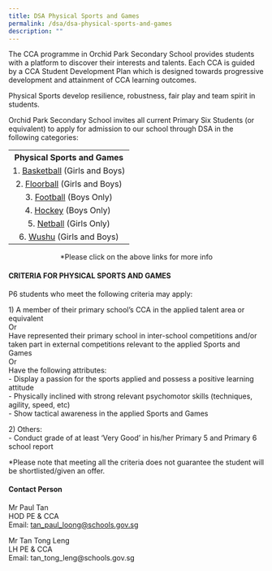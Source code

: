 ```yaml
---
title: DSA Physical Sports and Games
permalink: /dsa/dsa-physical-sports-and-games
description: ""
---
```

<p>The CCA programme in Orchid Park Secondary School provides students with a platform to discover their interests and talents. Each CCA is guided by a CCA Student Development Plan which is designed towards progressive development and attainment of CCA learning outcomes.</p>
<p>Physical Sports develop resilience, robustness, fair play and team spirit in students.&nbsp;</p>
<p>Orchid Park Secondary School invites all current Primary Six Students (or equivalent) to apply for admission to our school through DSA in the following categories:</p>
<table style="margin-left: auto; margin-right: auto;">
<tbody>
<tr>
<th style="text-align: center;">Physical Sports and Games</th>
</tr>
<tr>
<td style="text-align: center;">1.&nbsp;<a href="/learning-at-opss/ccas/physical-sports-and-games/basketball-boys-n-girls" target="_blank" rel="noopener">Basketball</a>&nbsp;(Girls and Boys)</td>
</tr>
<tr>
<td style="text-align: center;">2.&nbsp;<a href="/learning-at-opss/ccas/physical-sports-and-games/floorball-boys-n-girls" target="_blank" rel="noopener">Floorball</a>&nbsp;(Girls and Boys)</td>
</tr>
<tr>
<td style="text-align: center;">3.&nbsp;<a href="/learning-at-opss/ccas/physical-sports-and-games/football" target="_blank" rel="noopener">Football</a>&nbsp;(Boys Only)</td>
</tr>
<tr>
<td style="text-align: center;">4.&nbsp;<a href="/learning-at-opss/ccas/physical-sports-and-games/hockey-boys" target="_blank" rel="noopener">Hockey</a>&nbsp;(Boys Only)&nbsp;</td>
</tr>
<tr>
<td style="text-align: center;">5.&nbsp;<a href="/learning-at-opss/ccas/physical-sports-and-games/netball-girls" target="_blank" rel="noopener">Netball</a>&nbsp;(Girls Only)</td>
</tr>
<tr>
<td style="text-align: center;">6.&nbsp;<a href="/learning-at-opss/ccas/physical-sports-and-games/wushu-mixed" target="_blank" rel="noopener">Wushu</a>&nbsp;(Girls and Boys)</td>
</tr>
</tbody>
</table>
<p style="text-align: center;">*Please click on the above links for more info</p>
<div>
<h4>CRITERIA FOR PHYSICAL SPORTS AND GAMES</h4>
<p>P6 students who meet the following criteria may apply:</p>
<p>1) A member of their primary school&rsquo;s CCA in the applied talent area or equivalent<br />Or<br />Have represented their primary school in inter-school competitions and/or taken part in external competitions relevant to the applied Sports and Games<br />Or<br />Have the following attributes:<br />- Display a passion for the sports applied and possess a positive learning attitude<br />- Physically inclined with strong relevant psychomotor skills (techniques, agility, speed, etc)&nbsp;<br />- Show tactical awareness in the applied Sports and Games</p>
<p>2) Others:<br />- Conduct grade of at least &lsquo;Very Good&rsquo; in his/her Primary 5 and Primary 6 school report</p>
<p>*Please note that meeting all the criteria does not guarantee the student will be shortlisted/given an offer.</p>
<h4>Contact Person</h4>
<p>Mr Paul Tan<br />HOD PE &amp; CCA<br />Email: <a href="mailto:tan_paul_loong@schools.gov.sg">tan_paul_loong@schools.gov.sg</a></p>
<p>Mr Tan Tong Leng<br />LH PE &amp; CCA<br />Email: tan_tong_leng@schools.gov.sg</p>